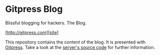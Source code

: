 Gitpress Blog
=============

Blissful blogging for hackers. The Blog.

[http://gitpress.com][site]

This repository contains the content of the blog. It is
presented with [Gitpress][gitpress]. Take a look at the
[server's source code][server] for further information.

[site]: http://gitpress.com/
[gitpress]: http://github.com/joeyespo/gitpress
[server]: http://github.com/joeyespo/gitpress.com
